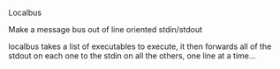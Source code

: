 Localbus


Make a message bus out of line oriented stdin/stdout

localbus takes a list of executables to execute, it then forwards all of the stdout on each one to the stdin on all the others, one line at a time...



